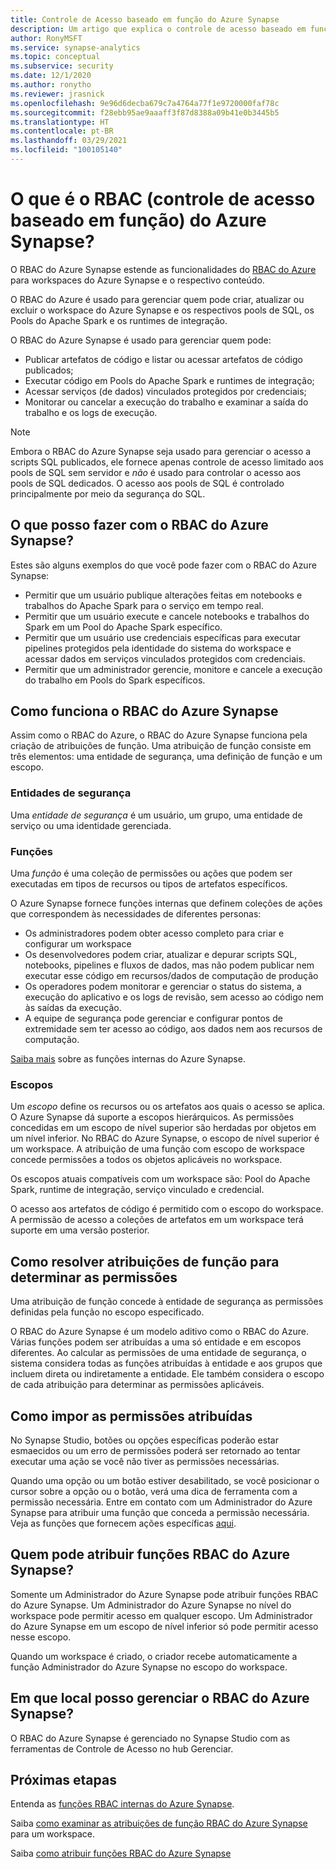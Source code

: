 ```yaml
---
title: Controle de Acesso baseado em função do Azure Synapse
description: Um artigo que explica o controle de acesso baseado em função do Azure Synapse Analytics
author: RonyMSFT
ms.service: synapse-analytics
ms.topic: conceptual
ms.subservice: security
ms.date: 12/1/2020
ms.author: ronytho
ms.reviewer: jrasnick
ms.openlocfilehash: 9e96d6decba679c7a4764a77f1e9720000faf78c
ms.sourcegitcommit: f28ebb95ae9aaaff3f87d8388a09b41e0b3445b5
ms.translationtype: HT
ms.contentlocale: pt-BR
ms.lasthandoff: 03/29/2021
ms.locfileid: "100105140"
---
```

# <a name="what-is-synapse-role-based-access-control-rbac"></a>O que é o RBAC (controle de acesso baseado em função) do Azure Synapse?

O RBAC do Azure Synapse estende as funcionalidades do [RBAC do Azure](../../role-based-access-control/overview.md) para workspaces do Azure Synapse e o respectivo conteúdo. 

O RBAC do Azure é usado para gerenciar quem pode criar, atualizar ou excluir o workspace do Azure Synapse e os respectivos pools de SQL, os Pools do Apache Spark e os runtimes de integração.

O RBAC do Azure Synapse é usado para gerenciar quem pode:
- Publicar artefatos de código e listar ou acessar artefatos de código publicados; 
- Executar código em Pools do Apache Spark e runtimes de integração;
- Acessar serviços (de dados) vinculados protegidos por credenciais; 
- Monitorar ou cancelar a execução do trabalho e examinar a saída do trabalho e os logs de execução.  

>[!Note]
>Embora o RBAC do Azure Synapse seja usado para gerenciar o acesso a scripts SQL publicados, ele fornece apenas controle de acesso limitado aos pools de SQL sem servidor e _não_ é usado para controlar o acesso aos pools de SQL dedicados.  O acesso aos pools de SQL é controlado principalmente por meio da segurança do SQL.

## <a name="what-can-i-do-with-synapse-rbac"></a>O que posso fazer com o RBAC do Azure Synapse?

Estes são alguns exemplos do que você pode fazer com o RBAC do Azure Synapse:
  - Permitir que um usuário publique alterações feitas em notebooks e trabalhos do Apache Spark para o serviço em tempo real.
  - Permitir que um usuário execute e cancele notebooks e trabalhos do Spark em um Pool do Apache Spark específico.
  - Permitir que um usuário use credenciais específicas para executar pipelines protegidos pela identidade do sistema do workspace e acessar dados em serviços vinculados protegidos com credenciais. 
  - Permitir que um administrador gerencie, monitore e cancele a execução do trabalho em Pools do Spark específicos.    

## <a name="how-synapse-rbac-works"></a>Como funciona o RBAC do Azure Synapse
Assim como o RBAC do Azure, o RBAC do Azure Synapse funciona pela criação de atribuições de função. Uma atribuição de função consiste em três elementos: uma entidade de segurança, uma definição de função e um escopo.  

### <a name="security-principals"></a>Entidades de segurança

Uma _entidade de segurança_ é um usuário, um grupo, uma entidade de serviço ou uma identidade gerenciada.

### <a name="roles"></a>Funções
 
Uma _função_ é uma coleção de permissões ou ações que podem ser executadas em tipos de recursos ou tipos de artefatos específicos.

O Azure Synapse fornece funções internas que definem coleções de ações que correspondem às necessidades de diferentes personas:
- Os administradores podem obter acesso completo para criar e configurar um workspace 
- Os desenvolvedores podem criar, atualizar e depurar scripts SQL, notebooks, pipelines e fluxos de dados, mas não podem publicar nem executar esse código em recursos/dados de computação de produção
- Os operadores podem monitorar e gerenciar o status do sistema, a execução do aplicativo e os logs de revisão, sem acesso ao código nem às saídas da execução.
- A equipe de segurança pode gerenciar e configurar pontos de extremidade sem ter acesso ao código, aos dados nem aos recursos de computação.

[Saiba mais](./synapse-workspace-synapse-rbac-roles.md) sobre as funções internas do Azure Synapse. 

### <a name="scopes"></a>Escopos

Um _escopo_ define os recursos ou os artefatos aos quais o acesso se aplica.  O Azure Synapse dá suporte a escopos hierárquicos.  As permissões concedidas em um escopo de nível superior são herdadas por objetos em um nível inferior.  No RBAC do Azure Synapse, o escopo de nível superior é um workspace.  A atribuição de uma função com escopo de workspace concede permissões a todos os objetos aplicáveis no workspace.  

Os escopos atuais compatíveis com um workspace são: Pool do Apache Spark, runtime de integração, serviço vinculado e credencial. 

O acesso aos artefatos de código é permitido com o escopo do workspace.  A permissão de acesso a coleções de artefatos em um workspace terá suporte em uma versão posterior.

## <a name="resolving-role-assignments-to-determine-permissions"></a>Como resolver atribuições de função para determinar as permissões

Uma atribuição de função concede à entidade de segurança as permissões definidas pela função no escopo especificado.

O RBAC do Azure Synapse é um modelo aditivo como o RBAC do Azure. Várias funções podem ser atribuídas a uma só entidade e em escopos diferentes. Ao calcular as permissões de uma entidade de segurança, o sistema considera todas as funções atribuídas à entidade e aos grupos que incluem direta ou indiretamente a entidade.  Ele também considera o escopo de cada atribuição para determinar as permissões aplicáveis.  

## <a name="enforcing-assigned-permissions"></a>Como impor as permissões atribuídas

No Synapse Studio, botões ou opções específicas poderão estar esmaecidos ou um erro de permissões poderá ser retornado ao tentar executar uma ação se você não tiver as permissões necessárias. 

Quando uma opção ou um botão estiver desabilitado, se você posicionar o cursor sobre a opção ou o botão, verá uma dica de ferramenta com a permissão necessária.  Entre em contato com um Administrador do Azure Synapse para atribuir uma função que conceda a permissão necessária. Veja as funções que fornecem ações específicas [aqui](./synapse-workspace-synapse-rbac-roles.md).

## <a name="who-can-assign-synapse-rbac-roles"></a>Quem pode atribuir funções RBAC do Azure Synapse?

Somente um Administrador do Azure Synapse pode atribuir funções RBAC do Azure Synapse.  Um Administrador do Azure Synapse no nível do workspace pode permitir acesso em qualquer escopo.  Um Administrador do Azure Synapse em um escopo de nível inferior só pode permitir acesso nesse escopo. 

Quando um workspace é criado, o criador recebe automaticamente a função Administrador do Azure Synapse no escopo do workspace.   

## <a name="where-do-i-manage-synapse-rbac"></a>Em que local posso gerenciar o RBAC do Azure Synapse?

O RBAC do Azure Synapse é gerenciado no Synapse Studio com as ferramentas de Controle de Acesso no hub Gerenciar. 

## <a name="next-steps"></a>Próximas etapas

Entenda as [funções RBAC internas do Azure Synapse](./synapse-workspace-synapse-rbac-roles.md).

Saiba [como examinar as atribuições de função RBAC do Azure Synapse](./how-to-review-synapse-rbac-role-assignments.md) para um workspace.

Saiba [como atribuir funções RBAC do Azure Synapse](./how-to-manage-synapse-rbac-role-assignments.md)